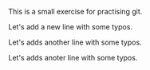 This is a small exercise for practising git.

Let's add a new line with some typos.

Let's adds another line with some typos.

Let's adds anoter line with some typos.
